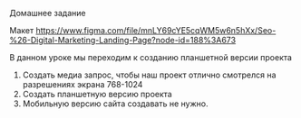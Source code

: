 Домашнее задание

Макет https://www.figma.com/file/mnLY69cYE5cqWM5w6n5hXx/Seo-%26-Digital-Marketing-Landing-Page?node-id=188%3A673 

В данном уроке мы переходим к созданию планшетной версии проекта

1.	Создать медиа запрос, чтобы наш проект отлично смотрелся на разрешениях экрана 768-1024
2.	Создать планшетную версию проекта
3.	Мобильную версию сайта создавать не нужно. 

